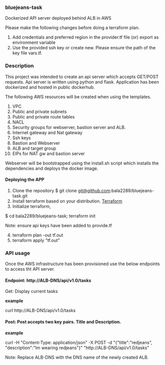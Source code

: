 ### bluejeans-task
Dockerized API server deployed behind ALB in AWS

Please make the following changes before doing a terraform plan.

1. Add credentials and preferred region in the provider.tf file (or) export as environment variable
2. Use the provided ssh key or create new. Please ensure the path of the key file vars.tf.

### Description

  This project was intended to create an api server which accepts GET/POST requests. Api server is written using python and flask. Application has been dockerized and hosted in public dockerhub. 
  
  The following AWS resources will be created when using the templates.
  1. VPC
  2. Public and private subnets
  3. Public and private route tables
  4. NACL
  5. Security groups for webserver, bastion server and ALB.
  6. Internet gateway and Nat gateway
  7. Ssh keys
  8. Bastion and Webserver
  9. ALB and target group
  10. EIPs for NAT gw and bastion server
  
Webserver will be bootstrapped using the install.sh script which installs the dependencies and deploys the docker image.


#### Deploying the APP

1. Clone the repository 
  $ git clone  git@github.com:bala2289/bluejeans-task.git
2. Install terraform based on your distribution. [Terraform](https://www.terraform.io/intro/getting-started/install.html)
3. Initialize terraform,

  $ cd bala2289/bluejeans-task; terraform init
  
  Note: ensure api keys have been added to provide.tf
  
4. terraform plan -out tf.out
5. terraform apply "tf.out"


### API usage

  Once the AWS infrastructure has been provisioned use the below endpoints to access tht API server.

#### Endpoint: http://ALB-DNS/api/v1.0/tasks

Get:  Display current tasks

**example** 

curl http://ALB-DNS/api/v1.0/tasks

#### Post:  Post accepts two key pairs. Title and Description.

**example**

curl -H "Content-Type: application/json" -X POST -d "{\"title\":\"redjeans\", \"description\":\"Im wearing redjeans\"}" "http://ALB-DNS/api/v1.0/tasks"

Note: Replace ALB-DNS with the DNS name of the newly created ALB.

